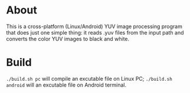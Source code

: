 # About
This is a cross-platform (Linux/Android) YUV image processing program that does just one simple thing: it reads .yuv files from the input path and converts the color YUV images to black and white.
# Build
`./build.sh pc` will compile an excutable file on Linux PC;
`./build.sh android` will an excutable file on Android terminal.
